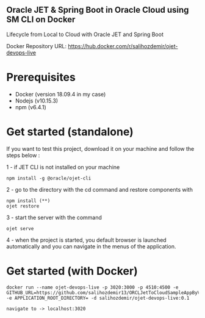 ## Oracle JET & Spring Boot in Oracle Cloud using SM CLI on Docker

Lifecycle from Local to Cloud with Oracle JET and Spring Boot

Docker Repository URL: https://hub.docker.com/r/salihozdemir/ojet-devops-live

# Prerequisites

- Docker (version 18.09.4 in my case)
- Nodejs (v10.15.3)
- npm (v6.4.1)

# Get started (standalone)

If you want to test this project, download it on your machine and follow the steps below :

1 - if JET CLI is not installed on your machine

    npm install -g @oracle/ojet-cli

2 - go to the directory with the cd command and restore components with

    npm install (**)
    ojet restore

3 - start the server with the command

    ojet serve

4 - when the project is started, you default browser is launched automatically and you can navigate in the menus of the application.

# Get started (with Docker)

    docker run --name ojet-devops-live -p 3020:3000 -p 4510:4500 -e GITHUB_URL=https://github.com/salihozdemir13/ORCLJetToCloudSampleAppByVolthread -e APPLICATION_ROOT_DIRECTORY= -d salihozdemir/ojet-devops-live:0.1
    
    navigate to -> localhost:3020

